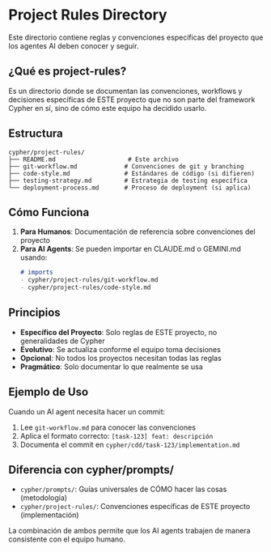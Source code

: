 # Project Rules Directory

Este directorio contiene reglas y convenciones específicas del proyecto que los agentes AI deben conocer y seguir.

## ¿Qué es project-rules?

Es un directorio donde se documentan las convenciones, workflows y decisiones específicas de ESTE proyecto que no son parte del framework Cypher en sí, sino de cómo este equipo ha decidido usarlo.

## Estructura

```
cypher/project-rules/
├── README.md                    # Este archivo
├── git-workflow.md             # Convenciones de git y branching
├── code-style.md               # Estándares de código (si difieren)
├── testing-strategy.md         # Estrategia de testing específica
└── deployment-process.md       # Proceso de deployment (si aplica)
```

## Cómo Funciona

1. **Para Humanos**: Documentación de referencia sobre convenciones del proyecto
2. **Para AI Agents**: Se pueden importar en CLAUDE.md o GEMINI.md usando:
   ```markdown
   # imports
   - cypher/project-rules/git-workflow.md
   - cypher/project-rules/code-style.md
   ```

## Principios

- **Específico del Proyecto**: Solo reglas de ESTE proyecto, no generalidades de Cypher
- **Evolutivo**: Se actualiza conforme el equipo toma decisiones
- **Opcional**: No todos los proyectos necesitan todas las reglas
- **Pragmático**: Solo documentar lo que realmente se usa

## Ejemplo de Uso

Cuando un AI agent necesita hacer un commit:
1. Lee `git-workflow.md` para conocer las convenciones
2. Aplica el formato correcto: `[task-123] feat: descripción`
3. Documenta el commit en `cypher/cdd/task-123/implementation.md`

## Diferencia con cypher/prompts/

- `cypher/prompts/`: Guías universales de CÓMO hacer las cosas (metodología)
- `cypher/project-rules/`: Convenciones específicas de ESTE proyecto (implementación)

La combinación de ambos permite que los AI agents trabajen de manera consistente con el equipo humano.